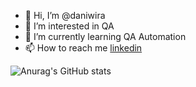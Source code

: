 - 👋 Hi, I’m @daniwira
- 👀 I’m interested in QA
- 🌱 I’m currently learning QA Automation
- 📫 How to reach me 
     <a href="https://www.linkedin.com/in/dani-wira-sasmita/" rel="nofollow">linkedin</a>
     
![Anurag's GitHub stats](https://github-readme-stats.vercel.app/api?username=daniwira&show_icons=true&theme=transparent)

<!---
daniwira/daniwira is a ✨ special ✨ repository because its `README.md` (this file) appears on your GitHub profile.
You can click the Preview link to take a look at your changes.
--->
